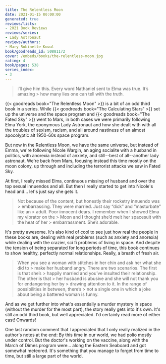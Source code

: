 ```yaml
---
title: The Relentless Moon
date: 2021-01-15 00:00:00
generated: true
reviews/lists:
- 2021 Book Reviews
reviews/series:
- Lady Astronaut
reviews/authors:
- Mary Robinette Kowal
book/goodreads_id: 50881172
cover: /embeds/books/the-relentless-moon.jpg
rating: 4
book/pages: 538
series_index:
- 3
---
```

> I’ll give him this. Every word Nathaniel sent to Elma was true. It’s amazing > how many lies one can tell with the truth.

{{< goodreads book="The Relentless Moon" >}} is a bit of an odd third book in a series. While {{< goodreads book="The Calculating Stars" >}} set up the universe and the space program and {{< goodreads book="The Fated Sky" >}} went to Mars, in both cases we were primarily following Elma York, the eponymous Lady Astronaut and how she dealt with with all the troubles of sexism, racism, and all around nastiness of an almost apocolyptic alt 1950-60s space program.  

<!--more-->

But now in the Relentless Moon, we have the same universe, but instead of Emma, we're following Nicole Wargin, an aging socialite with a husband in politics, with anorexia instead of anxiety, and still--best of all--another lady astronaut. We're back from Mars, focusing instead this time mostly on the moon colony, up through and including the terrorist attacks we saw in Fated Sky.  

At first, I really missed Elma, continuous missing of husband and over the top sexual innuendos and all. But then I really started to get into Nicole's head and... let's just say she gets it.  

> Not because of the content, but honestly their rocketry innuendo was > embarrassing. They were married. Just say “dick” and “masturbate” like an > adult. Poor innocent dears. I remember when I showed Elma my vibrator on the > Moon and I thought she’d melt her spacesuit with the heat of her > embarrassment. She’s adorable.

It's pretty awesome. It's also kind of cool to see just how real the people in these books are, dealing with real problems (such as anxiety and anorexia) while dealing with the crazier, sci fi problems of living in space. And despite the tension of being separated for long periods of time, this book continues to show healthy, perfectly normal relationships. Really, a breath of fresh air.  

> When you see a woman with stitches in her chin and ask her what she did to > make her husband angry. There are two scenarios. The first is that she’s > happily married and you’ve insulted their relationship. The other is that > her husband is abusive and she will not thank you for endangering her by > drawing attention to it. In the range of possibilities in between, there’s > not a single one in which a joke about being a battered woman is funny.

And as we get further into what's essentially a murder mystery in space (without the murder for the most part), the story really gets into it's own. It's still an odd third book, but well appreciated. I'd certainly read more of either cast! Onwards!  

One last random comment that I appreciated that I only really realized in the author's notes at the end: By this time in our world, we had polio mostly under control. But the doctor's working on the vaccine, along with the March of Dimes program were... along the Eastern Seaboard and got somewhat meteored. It's something that you manage to forget from time to time, but still a large part of the world.